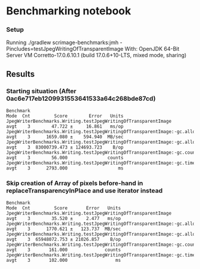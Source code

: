 # Benchmarking notebook

### Setup
Running
./gradlew scrimage-benchmarks:jmh -Pincludes=testJpegWritingOfTransparentImage
With:
OpenJDK 64-Bit Server VM Corretto-17.0.6.10.1 (build 17.0.6+10-LTS, mixed mode, sharing)

## Results

### Starting situation (After 0ac6e717eb1209931553641533a64c268bde87cd)
```
Benchmark                                                                           Mode  Cnt         Score        Error   Units
JpegWriterBenchmarks.Writing.testJpegWritingOfTransparentImage                      avgt    3        47.722 ±     16.861   ms/op
JpegWriterBenchmarks.Writing.testJpegWritingOfTransparentImage:·gc.alloc.rate       avgt    3      1659.080 ±    594.940  MB/sec
JpegWriterBenchmarks.Writing.testJpegWritingOfTransparentImage:·gc.alloc.rate.norm  avgt    3  83000739.473 ± 124693.723    B/op
JpegWriterBenchmarks.Writing.testJpegWritingOfTransparentImage:·gc.count            avgt    3        56.000               counts
JpegWriterBenchmarks.Writing.testJpegWritingOfTransparentImage:·gc.time             avgt    3      2793.000                   ms
```

### Skip creation of Array of pixels before-hand in replaceTransparencyInPlace and use iterator instead
```
Benchmark                                                                           Mode  Cnt         Score       Error   Units
JpegWriterBenchmarks.Writing.testJpegWritingOfTransparentImage                      avgt    3        35.520 ±     2.477   ms/op
JpegWriterBenchmarks.Writing.testJpegWritingOfTransparentImage:·gc.alloc.rate       avgt    3      1770.621 ±   123.737  MB/sec
JpegWriterBenchmarks.Writing.testJpegWritingOfTransparentImage:·gc.alloc.rate.norm  avgt    3  65948072.753 ± 21026.857    B/op
JpegWriterBenchmarks.Writing.testJpegWritingOfTransparentImage:·gc.count            avgt    3       161.000              counts
JpegWriterBenchmarks.Writing.testJpegWritingOfTransparentImage:·gc.time             avgt    3       102.000                  ms
```
